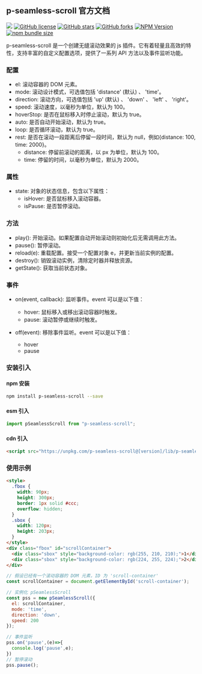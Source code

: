 ## p-seamless-scroll 官方文档

[![](https://img.shields.io/badge/GitHub-E34C26.svg)](https://github.com/pbstar/p-seamless-scroll)
[![GitHub license](https://img.shields.io/github/license/pbstar/p-seamless-scroll?style=flat&color=109BCD)](https://github.com/pbstar/p-seamless-scroll?tab=MIT-1-ov-file#readme)
[![GitHub stars](https://img.shields.io/github/stars/pbstar/p-seamless-scroll?style=flat&color=d48806)](https://github.com/pbstar/p-seamless-scroll/stargazers)
[![GitHub forks](https://img.shields.io/github/forks/pbstar/p-seamless-scroll?style=flat&color=C6538C)](https://github.com/pbstar/p-seamless-scroll/forks)
[![NPM Version](https://img.shields.io/npm/v/p-seamless-scroll?style=flat&color=d4b106)](https://www.npmjs.com/package/p-seamless-scroll)
[![npm bundle size](https://img.shields.io/bundlephobia/min/p-seamless-scroll?style=flat&color=41B883)](https://www.npmjs.com/package/p-seamless-scroll)

p-seamless-scroll 是一个创建无缝滚动效果的 js 插件。它有着轻量且高效的特性，支持丰富的自定义配置选项，提供了一系列 API 方法以及事件监听功能。

### 配置

- el: 滚动容器的 DOM 元素。
- mode: 滚动设计模式，可选值包括 'distance' (默认) 、 'time'。
- direction: 滚动方向，可选值包括 'up' (默认) 、 'down' 、 'left' 、 'right'。
- speed: 滚动速度，以毫秒为单位，默认为 100。
- hoverStop: 是否在鼠标移入时停止滚动，默认为 true。
- auto: 是否自动开始滚动，默认为 true。
- loop: 是否循环滚动，默认为 true。
- rest: 是否在滚动一段距离后停留一段时间，默认为 null，例如{distance: 100, time: 2000}。
  - distance: 停留前滚动的距离，以 px 为单位，默认为 100。
  - time: 停留的时间，以毫秒为单位，默认为 2000。

### 属性

- state: 对象的状态信息，包含以下属性：
  - isHover: 是否鼠标移入滚动容器。
  - isPause: 是否暂停滚动。

### 方法

- play(): 开始滚动。如果配置自动开始滚动则初始化后无需调用此方法。
- pause(): 暂停滚动。
- reload(e): 重载配置。接受一个配置对象 e，并更新当前实例的配置。
- destroy(): 销毁滚动实例，清除定时器并释放资源。
- getState(): 获取当前状态对象。

### 事件

- on(event, callback): 监听事件。event 可以是以下值：
  - hover: 鼠标移入或移出滚动容器时触发。
  - pause: 滚动暂停或继续时触发。

- off(event): 移除事件监听。event 可以是以下值：
  - hover
  - pause

### 安装引入

#### npm 安装

```bash
npm install p-seamless-scroll --save
```

#### esm 引入

```javascript
import pSeamlessScroll from "p-seamless-scroll";
```

#### cdn 引入

```html
<script src="https://unpkg.com/p-seamless-scroll@[version]/lib/p-seamless-scroll.umd.js"></script>
```

### 使用示例

```html
<style>
  .fbox {
    width: 90px;
    height: 300px;
    border: 1px solid #ccc;
    overflow: hidden;
  }
  .sbox {
    width: 120px;
    height: 203px;
  }
</style>
<div class="fbox" id="scrollContainer">
  <div class="sbox" style="background-color: rgb(255, 210, 210);">1</div>
  <div class="sbox" style="background-color: rgb(224, 255, 224);">2</div>
</div>
```

```javascript
// 假设已经有一个滚动容器的 DOM 元素，ID 为 'scroll-container'
const scrollContainer = document.getElementById('scroll-container');

// 实例化 pSeamlessScroll
const pss = new pSeamlessScroll({
  el: scrollContainer,
  mode: 'time',
  direction: 'down',
  speed: 200
});

// 事件监听
pss.on('pause',(e)=>{
  console.log('pause',e);
})
// 暂停滚动
pss.pause();
```
